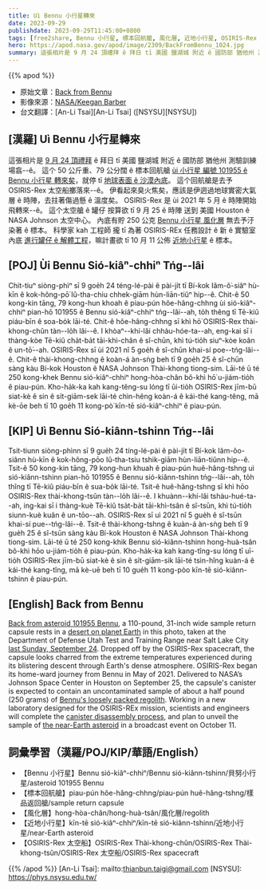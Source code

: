 ```yaml
---
title: Uì Bennu 小行星轉來
date: 2023-09-29
publishdate: 2023-09-29T11:45:00+0800
tags: [free2share, Bennu 小行星, 標本回航艙, 風化層, 近地小行星, OSIRIS-Rex 太空船]
hero: https://apod.nasa.gov/apod/image/2309/BackFromBennu_1024.jpg
summary: 這張相片是 9 月 24 頂禮拜 ê 拜日 tī 美國 鹽湖城 附近 ê 國防部 猶他州 測驗訓練場翕--ê。
---
```


{{% apod %}}

- 原始文章：[Back from Bennu](https://apod.nasa.gov/apod/ap230929.html)
- 影像來源：[NASA/Keegan Barber](https://www.flickr.com/photos/nasahqphoto/53210883020/in/album-72177720311435828/)
- 台文翻譯：[An-Li Tsai][An-Li Tsai] ([NSYSU][NSYSU])

## [漢羅] Uì Bennu 小行星轉來
這張相片是 [9 月 24 頂禮拜][last Sunday, September 24] ê 拜日 tī 美國 鹽湖城 附近 ê 國防部 猶他州 測驗訓練場翕--ê。
這个 50 公斤重、79 公分闊 ê 標本回航艙 [ùi 小行星 編號 101955 ê Bennu 小行星 轉來矣][Back from asteroid 101955 Bennu]，就停 tī [地球表面 ê 沙漠內底][desert on planet Earth]。
這个回航艙是去予 OSIRIS-Rex 太空船擲落來--ê。
伊看起來臭火焦矣，應該是伊迵過地球實密大氣層 ê 時陣，去拄著傷過懸 ê 溫度矣。
OSIRIS-Rex 是 ùi 2021 年 5 月 ê 時陣開始飛轉來--ê。
這个太空艙 ê 罐仔 按算欲 tī 9 月 25 ê 時陣 送到 美國 Houston ê NASA Johnson 太空中心。
內底有貯 250 公克 [Bennu 小行星 風化層][Bennu's loosely packed regolith] 無去予汙染著 ê 標本。
科學家 kah 工程師 攏 tī 為著 OSIRIS-REx 任務設計 ê 新 ê 實驗室內底 [進行罐仔 ê 解體工程][canister disassembly process]，嘛計畫欲 tī 10 月 11 公佈 [近地小行星][the near-Earth asteroid] ê 標本。

## [POJ] Ùi Bennu Sió-kiâⁿ-chhiⁿ Tńg--lâi
Chit-tiuⁿ siòng-phìⁿ sī 9 goe̍h 24 téng-lé-pài ê pài-ji̍t tī Bí-kok Iâm-ô͘-siâⁿ hù-kīn ê kok-hông-pō͘ Iû-tha-chiu chhek-giām hùn-liān-tiûⁿ hip--ê.
Chit-ê 50 kong-kin tāng, 79 kong-hun khoah ê piau-pún hôe-hâng-chhng ùi sió-kiâⁿ-chhiⁿ pian-hō 101955 ê Bennu sió-kiâⁿ-chhiⁿ tńg--lâi--ah, to̍h thêng tī Tē-kiû piáu-bīn ê soa-bo̍k lāi-té.
Chit-ê hôe-hâng-chhng sī khì hō͘ OSIRIS-Rex thài-khong-chûn tàn--lo̍h lâi--ê.
I khòaⁿ--khí-lâi chhàu-hóe-ta--ah, eng-kai sī i thàng-kòe Tē-kiû cha̍t-ba̍t tāi-khì-chân ê sî-chūn, khì tú-tio̍h siuⁿ-kòe koân ê un-tō͘--ah.
OSIRIS-Rex sī ùi 2021 nî 5 goe̍h ê sî-chūn khai-sí poe--tńg-lâi--ê.
Chit-ê thài-khong-chhng ê koàn-á àn-sǹg beh tī 9 goe̍h 25 ê sî-chūn sàng kàu Bí-kok Houston ê NASA Johnson Thài-khong tiong-sim.
Lāi-té ū té 250 kong-khek Bennu sió-kiâⁿ-chhiⁿ hong-hòa-chân bô-khì hō͘ u-jiám-tio̍h ê piau-pún.
Kho-ha̍k-ka kah kang-têng-su lóng tī ūi-tio̍h OSIRIS-Rex jīm-bū siat-kè ê sin ê si̍t-giām-sek lāi-té chìn-hêng koàn-á ê kái-thé kang-têng, mā kè-ōe beh tī 10 goe̍h 11 kong-pò͘ kīn-tē sió-kiâⁿ-chhiⁿ ê piau-pún.

## [KIP] Uì Bennu Sió-kiânn-tshinn Tńg--lâi
Tsit-tiunn siòng-phìnn sī 9 gue̍h 24 tíng-lé-pài ê pài-ji̍t tī Bí-kok Iâm-ôo-siânn hù-kīn ê kok-hông-pōo Iû-tha-tsiu tshik-giām hùn-liān-tiûnn hip--ê.
Tsit-ê 50 kong-kin tāng, 79 kong-hun khuah ê piau-pún huê-hâng-tshng uì sió-kiânn-tshinn pian-hō 101955 ê Bennu sió-kiânn-tshinn tńg--lâi--ah, to̍h thîng tī Tē-kiû piáu-bīn ê sua-bo̍k lāi-té.
Tsit-ê huê-hâng-tshng sī khì hōo OSIRIS-Rex thài-khong-tsûn tàn--lo̍h lâi--ê.
I khuànn--khí-lâi tshàu-hué-ta--ah, ing-kai sī i thàng-kuè Tē-kiû tsa̍t-ba̍t tāi-khì-tsân ê sî-tsūn, khì tú-tio̍h siunn-kuè kuân ê un-tōo--ah.
OSIRIS-Rex sī uì 2021 nî 5 gue̍h ê sî-tsūn khai-sí pue--tńg-lâi--ê.
Tsit-ê thài-khong-tshng ê kuàn-á àn-sǹg beh tī 9 gue̍h 25 ê sî-tsūn sàng kàu Bí-kok Houston ê NASA Johnson Thài-khong tiong-sim.
Lāi-té ū té 250 kong-khik Bennu sió-kiânn-tshinn hong-huà-tsân bô-khì hōo u-jiám-tio̍h ê piau-pún.
Kho-ha̍k-ka kah kang-tîng-su lóng tī uī-tio̍h OSIRIS-Rex jīm-bū siat-kè ê sin ê si̍t-giām-sik lāi-té tsìn-hîng kuàn-á ê kái-thé kang-tîng, mā kè-uē beh tī 10 gue̍h 11 kong-pòo kīn-tē sió-kiânn-tshinn ê piau-pún.

## [English] Back from Bennu
[Back from asteroid 101955 Bennu][Back from asteroid 101955 Bennu], a 110-pound, 31-inch wide sample return capsule rests in a [desert on planet Earth][desert on planet Earth] in this photo, taken at the Department of Defense Utah Test and Training Range near Salt Lake City [last Sunday, September 24][last Sunday, September 24].
Dropped off by the OSIRIS-Rex spacecraft, the capsule looks charred from the extreme temperatures experienced during its blistering descent through Earth's dense atmosphere.
OSIRIS-Rex began its home-ward journey from Bennu in May of 2021.
Delivered to NASA’s Johnson Space Center in Houston on September 25, the capsule's canister is expected to contain an uncontaminated sample of about a half pound (250 grams) of [Bennu's loosely packed regolith][Bennu's loosely packed regolith].
Working in a new laboratory designed for the OSIRIS-REx mission, scientists and engineers will complete the [canister disassembly process][canister disassembly process], and plan to unveil the sample of [the near-Earth asteroid][the near-Earth asteroid] in a broadcast event on October 11.

## 詞彙學習（漢羅/POJ/KIP/華語/English）
- 【Bennu 小行星】Bennu sió-kiâⁿ-chhiⁿ/Bennu sió-kiânn-tshinn/貝努小行星/asteroid 101955 Bennu
- 【標本回航艙】piau-pún hôe-hâng-chhng/piau-pún huê-hâng-tshng/樣品返回艙/sample return capsule
- 【風化層】hong-hòa-chân/hong-huà-tsân/風化層/regolith
- 【近地小行星】kīn-tē sió-kiâⁿ-chhiⁿ/kīn-tē sió-kiânn-tshinn/近地小行星/near-Earth asteroid
- 【OSIRIS-Rex 太空船】OSIRIS-Rex Thài-khong-chûn/OSIRIS-Rex Thài-khong-tsûn/OSIRIS-Rex 太空船/OSIRIS-Rex spacecraft

{{% /apod %}}
[An-Li Tsai]: mailto:thianbun.taigi@gmail.com
[NSYSU]: https://phys.nsysu.edu.tw/

[copyright]: https://apod.nasa.gov/apod/fap/lib/about_apod.html#srapply
[License]: https://creativecommons.org/licenses/by/2.0/

[Back from asteroid 101955 Bennu]:https://www.nasa.gov/press-release/nasa-s-first-asteroid-sample-has-landed-now-secure-in-clean-room
[desert on planet Earth]:https://earthobservatory.nasa.gov/images/151863/osiris-rex-prepares-to-return-asteroid-sample
[last Sunday, September 24]:https://www.flickr.com/photos/nasahqphoto/albums/72177720311435828/with/53210883020/
[Bennu's loosely packed regolith]:https://apod.nasa.gov/apod/ap230921.html
[canister disassembly process]:https://blogs.nasa.gov/osiris-rex/2023/09/26/the-osiris-rex-sample-canister-lid-is-removed/
[the near-Earth asteroid]:https://solarsystem.nasa.gov/asteroids-comets-and-meteors/asteroids/101955-bennu/overview/
